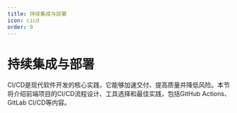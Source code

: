 ```yaml
---
title: 持续集成与部署
icon: cicd
order: 9
---
```


# 持续集成与部署

CI/CD是现代软件开发的核心实践，它能够加速交付、提高质量并降低风险。本节将介绍前端项目的CI/CD流程设计、工具选择和最佳实践，包括GitHub Actions、GitLab CI/CD等内容。
